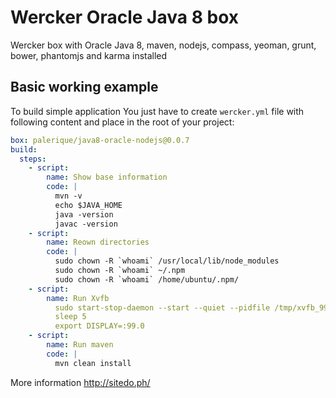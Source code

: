 Wercker Oracle Java 8 box
=========================

Wercker box with Oracle Java 8, maven, nodejs, compass, yeoman, grunt, bower, phantomjs and karma installed

Basic working example 
---------------------

To build simple application You just have to create ```wercker.yml``` file with following content and place in the root of your project:

```yml
box: palerique/java8-oracle-nodejs@0.0.7
build:
  steps:
    - script:
        name: Show base information
        code: |
          mvn -v
          echo $JAVA_HOME
          java -version
          javac -version
    - script: 
        name: Reown directories
        code: |
          sudo chown -R `whoami` /usr/local/lib/node_modules
          sudo chown -R `whoami` ~/.npm
          sudo chown -R `whoami` /home/ubuntu/.npm/
    - script: 
        name: Run Xvfb
          sudo start-stop-daemon --start --quiet --pidfile /tmp/xvfb_99.pid --make-pidfile --background --exec /usr/bin/Xvfb -- :99 -screen 0 1024x768x24 -ac +extension GLX +render -noreset
          sleep 5
          export DISPLAY=:99.0
    - script: 
        name: Run maven
        code: |
          mvn clean install
```

More information http://sitedo.ph/
